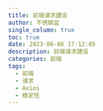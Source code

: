 ```yaml
---
title: 前端请求建设
author: 不锈钢盆
single_column: true
toc: true
date: 2023-06-06 17:12:05
description: 前端请求建设
categories: 前端
tags:
  - 前端
  - 请求
  - Axios
  - 稳定性
---
```

